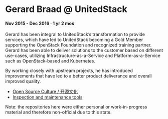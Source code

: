 # Gerard Braad @ UnitedStack

#### Nov 2015 - Dec 2016 · 1 yr 2 mos


Gerard has been integral to UnitedStack’s transformation to provide services, which have led to UnitedStack becoming a Gold Member supporting the OpenStack Foundation and recognized training partner. Gerard has been able to deliver solutions to the customer based on different use-cases, utilizing Infrastructure-as-a-Service and Platform-as-a-Service such as OpenStack-based and Kubernetes.

By working closely with upstream projects, he has introduced improvements that have led to a better product deliverance and overall improved quality.

  * [Open Source Culture / 开源文化](http://gbraad.gitlab.io/open-source-culture)
  * [Inspection and maintenance tools](http://gbraad.gitlab.io/tools-training)

Note: the repositories here were either personal or work-in-progress material and therefore non-official due to this state.
